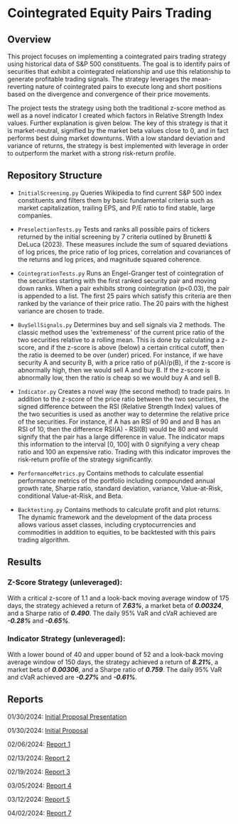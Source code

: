 # Cointegrated Equity Pairs Trading

## Overview

This project focuses on implementing a cointegrated pairs trading strategy using historical data of S&P 500 constituents. The goal is to identify pairs of securities that exhibit a cointegrated relationship and use this relationship to generate profitable trading signals. The strategy leverages the mean-reverting nature of cointegrated pairs to execute long and short positions based on the divergence and convergence of their price movements. 

The project tests the strategy using both the traditional z-score method as well as a novel indicator I created which factors in Relative Strength Index values. Further explanation is given below. The key of this strategy is that it is market-neutral, signified by the market beta values close to 0, and in fact performs best duing market downturns. With a low standard deviation and variance of returns, the strategy is best implemented with leverage in order to outperform the market with a strong risk-return profile. 

## Repository Structure 

- ```InitialScreening.py``` Queries Wikipedia to find current S&P 500 index constituents and filters them by basic fundamental criteria such as market capitalization, trailing EPS, and P/E ratio to find stable, large companies.
  
- ```PreselectionTests.py``` Tests and ranks all possible pairs of tickers returned by the initial screening by 7 criteria outlined by Brunetti & DeLuca (2023). These measures include the sum of squared deviations of log prices, the price ratio of log prices, correlation and covariances of the returns and log prices, and magnitude squared coherence.
  
- ```CointegrationTests.py``` Runs an Engel-Granger test of cointegration of the securities starting with the first ranked security pair and moving down ranks. When a pair exhibits strong cointegration (p<0.03), the pair is appended to a list. The first 25 pairs which satisfy this criteria are then ranked by the variance of their price ratio. The 20 pairs with the highest variance are chosen to trade.
  
- ```BuySellSignals.py``` Determines buy and sell signals via 2 methods. The classic method uses the 'extremeness' of the current price ratio of the two securities relative to a rolling mean. This is done by calculating a z-score, and if the z-score is above (below) a certain critical cutoff, then the ratio is deemed to be over (under) priced. For instance, if we have security A and security B, with a price ratio of p(A)/p(B), if the z-score is abnormally high, then we would sell A and buy B. If the z-score is abnormally low, then the ratio is cheap so we would buy A and sell B.
  
- ```Indicator.py``` Creates a novel way (the second method) to trade pairs. In addition to the z-score of the price ratio between the two securities, the signed difference between the RSI (Relative Strength Index) values of the two securities is used as another way to determine the relative price of the securities. For instance, if A has an RSI of 90 and and B has an RSI of 10, then the difference RSI(A) - RSI(B) would be 80 and would signify that the pair has a large difference in value. The indicator maps this information to the interval [0, 100] with 0 signifying a very cheap ratio and 100 an expensive ratio. Trading with this indicator improves the risk-return profile of the strategy significantly.
  
- ```PerformanceMetrics.py``` Contains methods to calculate essential performance metrics of the portfolio including compounded annual growth rate, Sharpe ratio, standard deviation, variance, Value-at-Risk, conditional Value-at-Risk, and Beta.
  
- ```Backtesting.py``` Contains methods to calculate profit and plot returns. The dynamic framework and the development of the data process allows various asset classes, including cryptocurrencies and commodities in addition to equities, to be backtested with this pairs trading algorithm. 

## Results 

### Z-Score Strategy (unleveraged): 
With a critical z-score of 1.1 and a look-back moving average window of 175 days, the strategy achieved a return of ***7.63%***, a market beta of ***0.00324***, and a Sharpe ratio of ***0.490***. The daily 95% VaR and cVaR achieved are ***-0.28%*** and ***-0.65%***. 
### Indicator Strategy (unleveraged): 
With a lower bound of 40 and upper bound of 52 and a look-back moving average window of 150 days, the strategy achieved a return of ***8.21%***, a market beta of ***0.00306***, and a Sharpe ratio of ***0.759***. The daily 95% VaR and cVaR achieved are ***-0.27%*** and ***-0.61%***. 

## Reports 
01/30/2024: 
[Initial Proposal Presentation](https://github.com/aryamann04/NEWEIGQuantInternship/files/14254910/Quant.Initial.Proposal.pdf)

01/30/2024: 
[Initial Proposal](https://github.com/aryamann04/NEWEIGQuantInternship/files/14254984/Quant.Initial.Proposal.pdf)

02/06/2024: 
[Report 1](https://github.com/aryamann04/NEWEIGQuantInternship/files/14254991/QuantInternWeek2.pdf)

02/13/2024: 
[Report 2](https://github.com/aryamann04/NEWEIGQuantInternship/files/14271497/Week.3.Report.pptx.pdf)

02/19/2024: 
[Report 3](https://github.com/aryamann04/NEWEIGQuantInternship/files/14582839/Week.4.Report.pptx.pdf)

03/05/2024:
[Report 4](https://github.com/aryamann04/NEWEIGQuantInternship/files/14582841/Week.5.Report.pptx.pdf)

03/12/2024: 
[Report 5](https://github.com/aryamann04/NEWEIGQuantInternship/files/14582848/Week.6.Report.pptx.pdf)

04/02/2024: 
[Report 7](https://github.com/aryamann04/NEWEIGQuantInternship/files/14887638/Week.7.Report.pptx.pdf)
